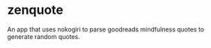 # zenquote
An app that uses nokogiri to parse goodreads mindfulness quotes to generate random quotes.
